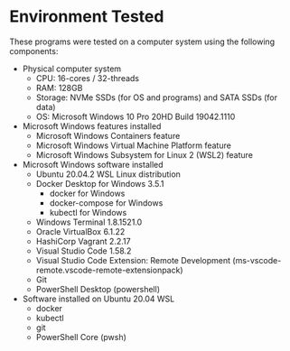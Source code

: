 # Environment Tested

These programs were tested on a computer system using the following components:

* Physical computer system
  * CPU:  16-cores / 32-threads
  * RAM:  128GB
  * Storage:  NVMe SSDs (for OS and programs) and SATA SSDs (for data)
  * OS:  Microsoft Windows 10 Pro 20HD Build 19042.1110
* Microsoft Windows features installed
  * Microsoft Windows Containers feature
  * Microsoft Windows Virtual Machine Platform feature
  * Microsoft Windows Subsystem for Linux 2 (WSL2) feature
* Microsoft Windows software installed
  * Ubuntu 20.04.2 WSL Linux distribution
  * Docker Desktop for Windows 3.5.1
    * docker for Windows
    * docker-compose for Windows
    * kubectl for Windows
  * Windows Terminal 1.8.1521.0
  * Oracle VirtualBox 6.1.22
  * HashiCorp Vagrant 2.2.17
  * Visual Studio Code 1.58.2
  * Visual Studio Code Extension:  Remote Development (ms-vscode-remote.vscode-remote-extensionpack)
  * Git
  * PowerShell Desktop (powershell)
* Software installed on Ubuntu 20.04 WSL
  * docker
  * kubectl
  * git
  * PowerShell Core (pwsh)
